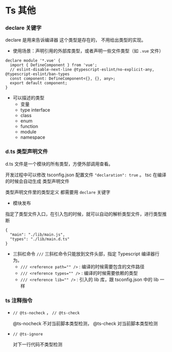 # Ts 其他

### declare 关键字

declare 是用来告诉编译器 这个类型是存在的， 不用给出类型的实现。

- 使用场景：声明引用的外部库类型，或者声明一些文件类型（如 `.vue` 文件）

```
declare module '*.vue' {
  import { DefineComponent } from 'vue';
  // eslint-disable-next-line @typescript-eslint/no-explicit-any, @typescript-eslint/ban-types
  const component: DefineComponent<{}, {}, any>;
  export default component;
}
```

- 可以描述的类型
  - 变量
  - type interface
  - class
  - enum
  - function
  - module
  - namespace

### d.ts 类型声明文件

d.ts 文件是一个模块的所有类型，方便外部调用查看。

开发过程中可以修改 tsconfig.json 配置文件 `"declaration": true` 。 tsc 在编译的时候会自动生成 类型声明文件

类型声明文件里的类型定义 都需要用 `declare` 关键字

- 模块发布

指定了类型文件入口，在引入包的时候，就可以自动的解析类型文件，进行类型推断

```
{
  "main": "./lib/main.js",
  "types": "./lib/main.d.ts"
}
```

- 三斜杠命令 `///`
  三斜杠命令只能放到文件头部，指定 Typescript 编译器行为。
  - `/// <reference path="" />` : 编译的时候需要包含的文件路径
  - `/// <reference types="" />` : 编译的时候需要依赖的类型
  - `/// <reference lib="" />` : 引入的 lib 库，跟 tsconfig.json 中的 lib 一样

### ts 注释指令

- `// @ts-nocheck` ， `// @ts-check`

  @ts-nocheck 不对当前脚本类型检测， @ts-check 对当前脚本类型检测

- `// @ts-ignore`

  对下一行代码不类型检测
